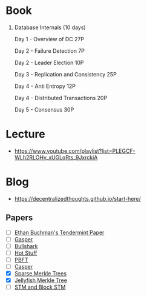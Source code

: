 # Book
1) Database Internals (10 days)

      Day 1 - Overview of DC 27P 
      
      Day 2 - Failure Detection 7P
   
      Day 2 - Leader Election 10P
   
      Day 3 - Replication and Consistency 25P
   
      Day 4 - Anti Entropy 12P
   
      Day 4 - Distributed Transactions 20P
   
      Day 5 - Consensus 30P
   

# Lecture
- https://www.youtube.com/playlist?list=PLEGCF-WLh2RLOHv_xUGLqRts_9JxrckiA
# Blog
- https://decentralizedthoughts.github.io/start-here/


## Papers
- [ ] [Ethan Buchman's Tendermint Paper](https://github.com/anoushk1234/reading-list/blob/main/papers/Buchman_Ethan_201606_MAsc.pdf)
- [ ] [Gasper](https://arxiv.org/pdf/2003.03052.pdf)
- [ ] [Bullshark](https://arxiv.org/pdf/2201.05677.pdf)
- [ ] [Hot Stuff](https://arxiv.org/pdf/1803.05069.pdf)
- [ ] [PBFT](https://pmg.csail.mit.edu/papers/osdi99.pdf)
- [ ] [Casper](https://arxiv.org/pdf/1710.09437.pdf)
- [x] [Sparse Merkle Trees](https://eprint.iacr.org/2016/683.pdf)
- [x] [Jellyfish Merkle Tree](https://developers.diem.com/papers/jellyfish-merkle-tree/2021-01-14.pdf)
- [ ] [STM and Block STM](https://arxiv.org/abs/2203.06871)
